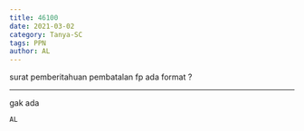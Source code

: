 ```yaml
---
title: 46100
date: 2021-03-02
category: Tanya-SC
tags: PPN
author: AL
---
```


surat pemberitahuan pembatalan fp ada format ?

---

gak ada

`AL`
